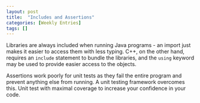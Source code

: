 ```yaml
---
layout: post
title:  "Includes and Assertions"
categories: [Weekly Entries]
tags: []
---
```

Libraries are always included when running Java programs - an import just makes it easier to access them with less typing. C++, on the other hand, requires an `include` statement to bundle the libraries, and the `using` keyword may be used to provide easier access to the objects.

Assertions work poorly for unit tests as they fail the entire program and prevent anything else from running. A unit testing framework overcomes this. Unit test with maximal coverage to increase your confidence in your code.